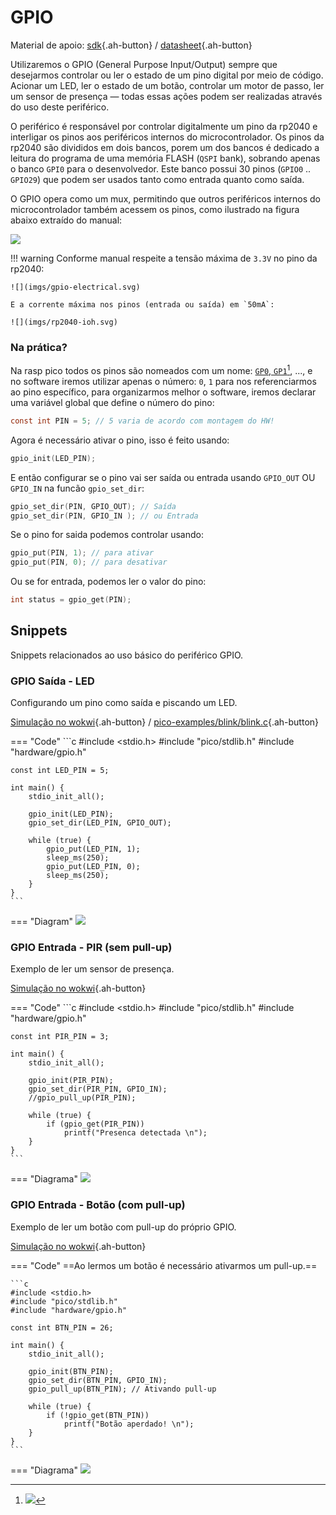 #  GPIO 

Material de apoio: 
[sdk](https://www.raspberrypi.com/documentation/pico-sdk/hardware.html#hardware_gpio){.ah-button}
/
[datasheet]( https://datasheets.raspberrypi.com/rp2040/rp2040-datasheet.pdf#section_gpio){.ah-button}


Utilizaremos o GPIO (General Purpose Input/Output) sempre que desejarmos controlar ou ler o estado de um pino digital por meio de código. Acionar um LED, ler o estado de um botão, controlar um motor de passo, ler um sensor de presença — todas essas ações podem ser realizadas através do uso deste periférico.

O periférico é responsável por controlar digitalmente um pino da rp2040 e interligar os pinos aos periféricos internos do microcontrolador. Os pinos da rp2040 são divididos em dois bancos, porem um dos bancos é dedicado a leitura do programa de uma memória FLASH (`QSPI` bank), sobrando apenas o banco `GPI0` para o desenvolvedor. Este banco possui 30 pinos (`GPIO0` .. `GPIO29`) que podem ser usados tanto como entrada quanto como saída.

O GPIO opera como um mux, permitindo que outros periféricos internos do microcontrolador também acessem os pinos, como ilustrado na figura abaixo extraído do manual:

![](imgs/gpio-logic.svg)

!!! warning
    Conforme manual respeite a tensão máxima de `3.3V` no pino da rp2040:

    ![](imgs/gpio-electrical.svg)

    E a corrente máxima nos pinos (entrada ou saída) em `50mA`:

    ![](imgs/rp2040-ioh.svg)

### Na prática?

Na rasp pico todos os pinos são nomeados com um nome: [`GP0`, `GP1`]()[^1], ..., e no software iremos utilizar apenas o número: `0`, `1` para nos referenciarmos ao pino específico, para organizarmos melhor o software, iremos declarar uma variável global que define o número do pino:

[^1]: ![]( https://www.raspberrypi.com/documentation/microcontrollers/images/picow-pinout.svg)

```c
const int PIN = 5; // 5 varia de acordo com montagem do HW!
```

Agora é necessário ativar o pino, isso é feito usando:

```c
gpio_init(LED_PIN);
```

E então configurar se o pino vai ser saída ou entrada usando `GPIO_OUT` OU `GPIO_IN` na funcão `gpio_set_dir`:

```c
gpio_set_dir(PIN, GPIO_OUT); // Saída
gpio_set_dir(PIN, GPIO_IN ); // ou Entrada
```

Se o pino for saida podemos controlar usando:

``` c
gpio_put(PIN, 1); // para ativar
gpio_put(PIN, 0); // para desativar
```

Ou se for entrada, podemos ler o valor do pino:

```c
int status = gpio_get(PIN);
```

## Snippets

Snippets relacionados ao uso básico do periférico GPIO.

### GPIO Saída - LED

Configurando um pino como saída e piscando um LED.


[Simulação no wokwi](https://wokwi.com/projects/382410862049780737){.ah-button}
/
[pico-examples/blink/blink.c](https://github.com/raspberrypi/pico-examples/blob/master/blink){.ah-button}

=== "Code"
    ```c
    #include <stdio.h>
    #include "pico/stdlib.h"
    #include "hardware/gpio.h"

    const int LED_PIN = 5;

    int main() {
        stdio_init_all();

        gpio_init(LED_PIN);
        gpio_set_dir(LED_PIN, GPIO_OUT);

        while (true) {
            gpio_put(LED_PIN, 1);
            sleep_ms(250);
            gpio_put(LED_PIN, 0);
            sleep_ms(250);
        }
    }
    ```
    
=== "Diagram"
    ![](imgs/gpio-snippet-led.png)


### GPIO Entrada - PIR (sem pull-up)

Exemplo de ler um sensor de presença.

[Simulação no wokwi](https://wokwi.com/projects/388537668851417089){.ah-button}

=== "Code"
    ```c
    #include <stdio.h>
    #include "pico/stdlib.h"
    #include "hardware/gpio.h"

    const int PIR_PIN = 3; 

    int main() {
        stdio_init_all();

        gpio_init(PIR_PIN);
        gpio_set_dir(PIR_PIN, GPIO_IN);
        //gpio_pull_up(PIR_PIN);

        while (true) {
            if (gpio_get(PIR_PIN))
                printf("Presenca detectada \n");
        }
    }
    ```
    
=== "Diagrama"
    ![](imgs/gpio-snippet-pir.png)
    
### GPIO Entrada - Botão (com pull-up)

Exemplo de ler um botão com pull-up do próprio GPIO.

[Simulação no wokwi](https://wokwi.com/projects/382393931447496705){.ah-button}

=== "Code"
    ==Ao lermos um botão é necessário ativarmos um pull-up.==

    ```c
    #include <stdio.h>
    #include "pico/stdlib.h"
    #include "hardware/gpio.h"

    const int BTN_PIN = 26; 

    int main() {
        stdio_init_all();

        gpio_init(BTN_PIN);
        gpio_set_dir(BTN_PIN, GPIO_IN);
        gpio_pull_up(BTN_PIN); // Ativando pull-up

        while (true) {
            if (!gpio_get(BTN_PIN))
                printf("Botão aperdado! \n");
        }
    }
    ```
    
=== "Diagrama"
    ![](imgs/gpio_snippet-btn.png)
